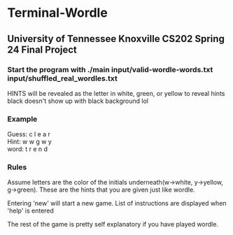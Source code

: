 # Terminal-Wordle

## University of Tennessee Knoxville CS202 Spring 24 Final Project

### Start the program with ./main input/valid-wordle-words.txt input/shuffled_real_wordles.txt

HINTS will be revealed as the letter in white, green, or yellow to reveal hints
black doesn't show up with black background lol

### Example

Guess: c l e a r  
Hint:  w w g w y  
word:  t r e n d  

### Rules

Assume letters are the color of the initials underneath(w->white, y->yellow,
g->green). These are the hints that you are given just like wordle.

Entering 'new' will start a new game. List of instructions are displayed when 'help' is entered

The rest of the game is pretty self explanatory if you have played wordle.
